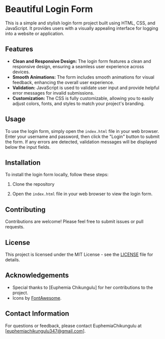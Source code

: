 # Beautiful Login Form

This is a simple and stylish login form project built using HTML, CSS, and JavaScript. It provides users with a visually appealing interface for logging into a website or application.
## Features

- **Clean and Responsive Design:** The login form features a clean and responsive design, ensuring a seamless user experience across devices.
- **Smooth Animations:** The form includes smooth animations for visual feedback, enhancing the overall user experience.
- **Validation:** JavaScript is used to validate user input and provide helpful error messages for invalid submissions.
- **Customization:** The CSS is fully customizable, allowing you to easily adjust colors, fonts, and styles to match your project's branding.
## Usage

To use the login form, simply open the `index.html` file in your web browser. Enter your username and password, then click the "Login" button to submit the form. If any errors are detected, validation messages will be displayed below the input fields.

## Installation

To install the login form locally, follow these steps:

1. Clone the repository

2. Open the `index.html` file in your web browser to view the login form.

## Contributing

Contributions are welcome! Please feel free to submit issues or pull requests.

## License

This project is licensed under the MIT License - see the [LICENSE](LICENSE) file for details.

## Acknowledgements

- Special thanks to [Euphemia Chikungulu] for her contributions to the project.
- Icons by [FontAwesome](https://fontawesome.com/).

## Contact Information

For questions or feedback, please contact EuphemiaChikungulu  at [euphemiachikungulu347@gmail.com].

